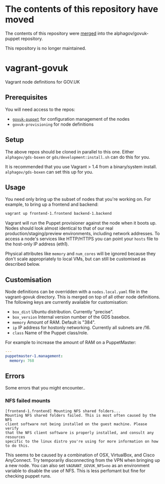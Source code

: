 # The contents of this repository have moved

The contents of this repository were [merged][] into the alphagov/govuk-puppet
repository.

This repository is no longer maintained.

[merged]: https://github.com/alphagov/govuk-puppet/commit/73fec1e271212babb1f96e350913fd2d395a0ac2

# vagrant-govuk

Vagrant node definitions for GOV.UK

## Prerequisites

You will need access to the repos:

- [`govuk-puppet`](https://github.com/alphagov/govuk-puppet) for configuration management of the nodes
- `govuk-provisioning` for node definitions

## Setup

The above repos should be cloned in parallel to this one. Either
`alphagov/gds-boxen` or `gds/development:install.sh` can do this for you.

It is recommended that you use Vagrant > 1.4 from a binary/system install.
`alphagov/gds-boxen` can set this up for you.

## Usage

You need only bring up the subset of nodes that you're working on. For
example, to bring up a frontend and backend:
```sh
vagrant up frontend-1.frontend backend-1.backend
```

Vagrant will run the Puppet provisioner against the node when it boots up.
Nodes should look almost identical to that of our real
production/staging/preview environments, including network addresses. To
access a node's services like HTTP/HTTPS you can point your `hosts` file to
the host-only IP address (eth1).

Physical attributes like `memory` and `num_cores` will be ignored because
they don't scale appropriately to local VMs, but can still be customised as
described below.

## Customisation

Node definitions can be overridden with a `nodes.local.yaml` file in the
vagrant-govuk directory. This is merged on top of all other node
definitions. The following keys are currently available for customisation:

- `box_dist` Ubuntu distribution. Currently "precise".
- `box_version` Internal version number of the GDS basebox.
- `memory` Amount of RAM. Default is "384".
- `ip` IP address for hostonly networking. Currently all subnets are /16.
- `class` Name of the Puppet class/role.

For example to increase the amount of RAM on a PuppetMaster:
```yaml
---
puppetmaster-1.management:
  memory: 768
```

## Errors

Some errors that you might encounter..

### NFS failed mounts
```
[frontend-1.frontend] Mounting NFS shared folders...
Mounting NFS shared folders failed. This is most often caused by the NFS
client software not being installed on the guest machine. Please verify
that the NFS client software is properly installed, and consult any resources
specific to the linux distro you're using for more information on how to do this.
```
This seems to be caused by a combination of OSX, VirtualBox, and Cisco
AnyConnect. Try temporarily disconnecting from the VPN when bringing up a
new node. You can also set `VAGRANT_GOVUK_NFS=no` as an environment variable to disable the use of NFS. This is less perfomant but fine for checking puppet runs.
